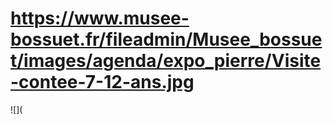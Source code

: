 # https://www.musee-bossuet.fr/fileadmin/Musee_bossuet/images/agenda/expo_pierre/Visite-contee-7-12-ans.jpg

![](
